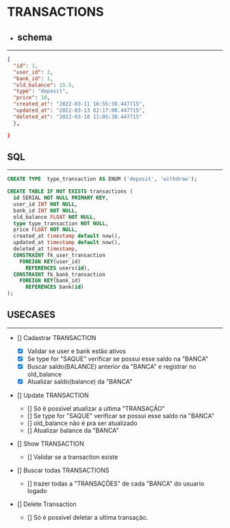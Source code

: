 #  TRANSACTIONS

* ## schema
---

```json
{
  "id": 1,
  "user_id": 2,
  "bank_id": 1,
  "old_balance": 15.5,
  "type": "deposit",
  "price": 10,
  "created_at": "2022-03-11 16:55:30.447715",
  "updated_at": "2022-03-13 02:17:00.447715",
  "deleted_at": "2022-03-18 11:05:30.447715"
  },

}
```

 ## SQL
---

  ```sql
  CREATE TYPE  type_transaction AS ENUM ('deposit', 'withdraw');

  CREATE TABLE IF NOT EXISTS transactions (
    id SERIAL NOT NULL PRIMARY KEY,
    user_id INT NOT NULL,
    bank_id INT NOT NULL,
    old_balance FLOAT NOT NULL,
    type type_transaction NOT NULL,
    price FLOAT NOT NULL,
    created_at timestamp default now(),
    updated_at timestamp default now(),
    deleted_at timestamp,
    CONSTRAINT fk_user_transaction
      FOREIGN KEY(user_id)
        REFERENCES users(id),
    CONSTRAINT fk_bank_transaction
      FOREIGN KEY(bank_id)
        REFERENCES bank(id)
  );
  ```


  ## USECASES
 ---

- []  Cadastrar TRANSACTION
  - [X] Validar se user e bank estão ativos
  - [X] Se type for "SAQUE" verificar se possui esse saldo na "BANCA"
  - [X] Buscar saldo(BALANCE) anterior da "BANCA" e registrar no old_balance
  - [X] Atualizar saldo(balance) da "BANCA"

- [] Update TRANSACTION
  - [] Só é possivel atualizar a ultima "TRANSAÇÃO"
  - [] Se type for "SAQUE" verificar se possui esse saldo na "BANCA"
  - [] old_balance não é pra ser atualizado
  - [] Atualizar balance da "BANCA"

- [] Show TRANSACTION
  - [] Validar se a transaction existe

- [] Buscar todas TRANSACTIONS
  - [] trazer todas a "TRANSAÇÕES" de cada "BANCA" do usuario logado

- [] Delete Transaction
  - [] Só é possivel deletar a ultima transação.
